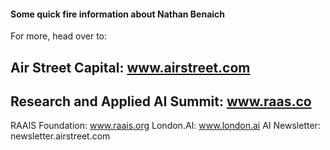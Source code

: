 #### Some quick fire information about Nathan Benaich

For more, head over to:

## Air Street Capital: www.airstreet.com
## Research and Applied AI Summit: www.raas.co
RAAIS Foundation: www.raais.org
London.AI: www.london.ai
AI Newsletter: newsletter.airstreet.com
